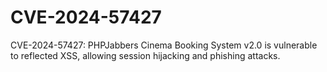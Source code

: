 # CVE-2024-57427
CVE-2024-57427: PHPJabbers Cinema Booking System v2.0 is vulnerable to reflected XSS, allowing session hijacking and phishing attacks. 
